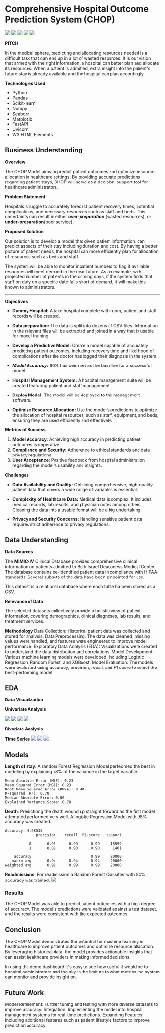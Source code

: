 
# Comprehensive Hospital Outcome Prediction System (CHOP)
![](images/land.png)
![](images/about.png)
![](images/accuracy.png)
![](images/dashboard.png)
![](images/insights.png)


**PITCH**

In the medical sphere, predicting and allocating resources needed is a difficult task that can end up in a lot of wasted resources. It is our vision that armed with the right information, a hospital can better plan and allocate its resources. When a patient is admitted, extra insight into the patient's future stay is already available and the hospital can plan accordingly.

**Technologies Used**
- Python
- Pandas
- Scikit-learn
- Numpy
- Seaborn
- Matplotlib
- FastAPI
- Uvicorn
- W3 HTML Elements

## Business Understanding

**Overview**

The CHOP Model aims to predict patient outcomes and optimize resource allocation in healthcare settings. By providing accurate predictions regarding patient stays, CHOP  will serve as a decision-support tool for healthcare administrators.

**Problem Statement**

Hospitals struggle to accurately forecast patient recovery times, potential complications, and necessary resources such as staff and beds. This uncertainty can result in either ***over-preparation*** 
(wasted resources), or **under-preparation**(poor service).

**Proposed Solution**

Our solution is to develop a model that given patient information, can predict aspects of their stay including duration and cost. By having a better picture of patient needs, the hospital can more efficiently plan for allocation of resources such as beds and staff.

The system will be able to monitor inpatient numbers to flag if available resources will meet demand in the near future. As an example, with projected number of patients in the coming days, if the system finds that staff on duty on a specific date falls short of demand, it will make this known to administrators.

---

**Objectives**

- **Dummy Hospital:** A fake hospital complete with room, patient and staff records will be created.

- **Data preparation:** The data is split into dozens of CSV files. Information in the relevant files will be extracted and joined in a way that is usable for model training.

- **Develop a Predictive Model:** Create a model capable of accurately predicting patient outcomes, including recovery time and likelihood of complications after the doctor has logged their diagnosis in the system.

- ***Model Accuracy:*** 80% has been set as the baseline for a successful model.

- **Hospital Management System:** A hospital management suite will be created featuring patient and staff management.

- **Deploy Model:** The model will be deployed to the management software.

- **Optimize Resource Allocation:** Use the model’s predictions to optimize the allocation of hospital resources, such as staff, equipment, and beds, ensuring they are used efficiently and effectively.

**Metrics of Success**

1. **Model Accuracy**: Achieving high accuracy in predicting patient outcomes is imperative.
2. **Compliance and Security**: Adherence to ethical standards and data privacy regulations.
3. **User Acceptance**: Positive feedback from hospital administration regarding the model's usability and insights.

**Challenges**

- **Data Availability and Quality:** Obtaining comprehensive, high-quality patient data that covers a wide range of variables is essential.

- **Complexity of Healthcare Data:** Medical data is complex. It includes medical records, lab results, and physician notes among others. Cleaning the data into a usable format will be a big undertaking.

- **Privacy and Security Concerns:** Handling sensitive patient data requires strict adherence to privacy regulations.


## Data Understanding

**Data Sources**

The **MIMIC-IV** Clinical Database provides comprehensive clinical information on patients admitted to Beth Israel Deaconess Medical Center. The database contains de-identified patient data in compliance with HIPAA standards. Several subsets of the data have been pinpointed for use.

This dataset is a relational database where each table ha been stored as a CSV.

**Relevance of Data** 

The selected datasets collectively provide a holistic view of patient information, covering demographics, clinical diagnoses, lab results, and treatment services.

**Methodology**
Data Collection: Historical patient data was collected and stored for analysis.
Data Preprocessing: The data was cleaned, missing values were handled, and features were engineered to improve model performance.
Exploratory Data Analysis (EDA): Visualizations were created to understand the data distribution and correlations.
Model Development: Various machine learning models were developed, including Logistic Regression, Random Forest, and XGBoost.
Model Evaluation: The models were evaluated using accuracy, precision, recall, and F1 score to select the best-performing model.

## EDA 
**Data Visualization**

**Univariate Analysis**

![](Images/boxplot_age.PNG)
![](Images/distribution_age.PNG)
![](Images/Distribution_lengthofstay.PNG)
![](Images/box_lengthofstay.PNG)

**Bivariate Analysis**


**Time Series**
![](Images/admi_month.PNG)
![](Images/lengthofstay.PNG)
![](Images/readmi_month.PNG)

## Models

**Length of stay**:
A random Forest Regression Model perfeomed the best in modeling by explaining 78% of the variance in the target variable.
~~~
Mean Absolute Error (MAE): 0.23
Mean Squared Error (MSE): 0.23
Root Mean Squared Error (RMSE): 0.48
R-squared (R²): 0.78
Median Absolute Error: 0.00
Explained Variance Score: 0.78
~~~

**Death**:
Predictiong the death wound up  straight forward as the first model attempted performed very well. A logistic Regression Model with 98% accuracy was created.
~~~
Accuracy: 0.98535
              precision    recall  f1-score   support

           0       0.99      0.99      0.99     18599
           1       0.89      0.90      0.90      1401

    accuracy                           0.99     20000
   macro avg       0.94      0.94      0.94     20000
weighted avg       0.99      0.99      0.99     20000

~~~

**Readmissions**:
For readmission a Random Forest Classifier with 84% accuracy was trained.
![](Images/Redamission_RF_confusionmatrix.PNG)

### Results
The CHOP Model was able to predict patient outcomes with a high degree of accuracy. The model's predictions were validated against a test dataset, and the results were consistent with the expected outcomes.

## Conclusion
The CHOP Model demonstrates the potential for machine learning in healthcare to improve patient outcomes and optimize resource allocation. By leveraging historical data, the model provides actionable insights that can assist healthcare providers in making informed decisions.

In using the demo dashboard it's easy to see how useful it would be to hospital administrators and the sky is the limit as to what metrics the system can monitor and provide insight on.

## Future Work
Model Refinement: Further tuning and testing with more diverse datasets to improve accuracy.
Integration: Implementing the model into hospital management systems for real-time predictions.
Expanding Features: Including additional features such as patient lifestyle factors to improve prediction accuracy.

